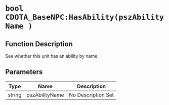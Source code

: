 # `bool CDOTA_BaseNPC:HasAbility(pszAbilityName )`
## Function Description
See whether this unit has an ability by name.
## Parameters
Type|Name|Description
--|--|--
string|pszAbilityName|No Description Set
